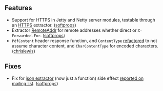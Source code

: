 Features
--------

* Support for HTTPS in Jetty and Netty server modules, testable through an [HTTPS][https] extractor. ([softprops][softprops])
* Extractor [RemoteAddr][remote] for remote addresses whether direct or `X-Forwarded-For`. ([softprops][softprops])
* `PdfContent` header response function, and `ContentType` [refactored][types] to not assume character content, and `CharContentType` for encoded characters. ([chrislewis][chrislewis])

[extractor]: http://databinder.3617998.n2.nabble.com/Path-and-match-order-td5776065.html
[softprops]: https://github.com/softprops/
[chrislewis]: https://github.com/chrislewis/
[https]: http://sourced.implicit.ly/net.databinder/unfiltered/0.2.3/request/schemes.scala.html
[remote]: http://sourced.implicit.ly/net.databinder/unfiltered/0.2.3/request/remotes.scala.html
[types]: http://sourced.implicit.ly/net.databinder/unfiltered/0.2.3/response/types.scala.html



Fixes
-----

* Fix for [json extractor][json] (now just a function) side effect [reported on mailing list][extractor]. ([softprops][softprops])

[json]: http://sourced.implicit.ly/net.databinder/unfiltered-json/0.2.3/json.scala.html#9558
